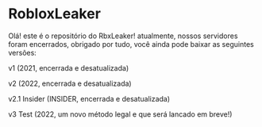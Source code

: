 # RobloxLeaker

Olá! este é o repositório do RbxLeaker! atualmente, nossos servidores foram encerrados, obrigado por tudo, você ainda pode baixar as seguintes versões:

v1 (2021, encerrada e desatualizada)

v2 (2022, encerrada e desatualizada)

v2.1 Insider (INSIDER, encerrada e desatualizada)

v3 Test (2022, um novo método legal e que será lancado em breve!)
